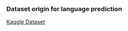 ### Dataset origin for language prediction

[Kaggle Dataset](https://www.kaggle.com/datasets/basilb2s/language-detection)
